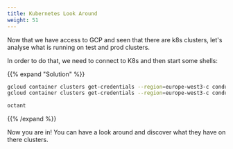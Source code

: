 ```yaml
---
title: Kubernetes Look Around
weight: 51
---
```


Now that we have access to GCP and seen that there are k8s clusters, let's analyse what is running on test and prod clusters.

In order to do that, we need to connect to K8s and then start some shells:

{{% expand "Solution" %}}

```bash
gcloud container clusters get-credentials --region=europe-west3-c conduit-k8s-prod
gcloud container clusters get-credentials --region=europe-west3-c conduit-k8s-test
```

```bash
octant
```

{{% /expand %}}

Now you are in! You can have a look around and discover what they have on there clusters.
